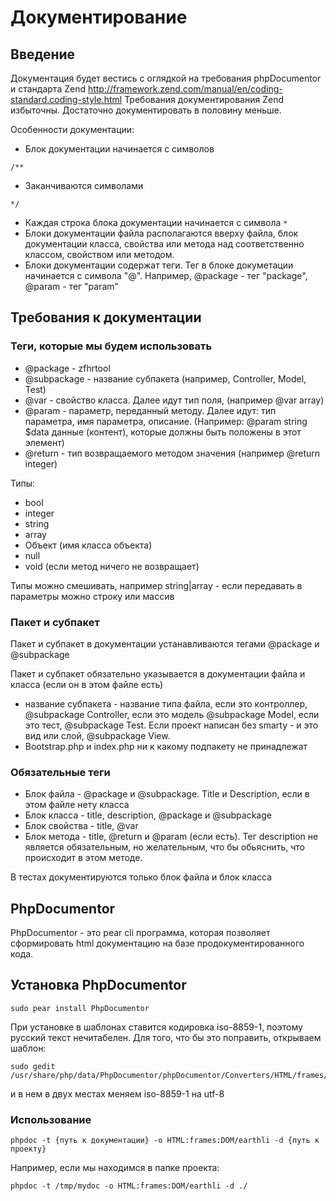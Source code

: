 # Документирование #

## Введение ##
Документация будет вестись с оглядкой на требования phpDocumentor и стандарта Zend http://framework.zend.com/manual/en/coding-standard.coding-style.html
Требования документирования Zend избыточны. Достаточно документировать в половину меньше.

Особенности документации:
  * Блок документации начинается с символов
```
/**
```

  * Заканчиваются символами
```
*/
```

  * Каждая строка блока документации начинается с символа `*`
  * Блоки документации файла располагаются вверху файла, блок документации класса, свойства или метода над соответственно классом, свойством или методом.
  * Блоки документации содержат теги. Тег в блоке докуметации начинается с символа "@". Например, @package - тег "package", @param - тег "param"

## Требования к документации ##
### Теги, которые мы будем использовать ###
  * @package - zfhrtool
  * @subpackage - название субпакета (например, Controller, Model, Test)
  * @var - свойство класса. Далее идут тип поля, (например @var array)
  * @param - параметр, переданный методу. Далее идут: тип параметра, имя параметра, описание. (Например: @param string $data данные (контент), которые должны быть положены в этот элемент)
  * @return - тип возвращаемого методом значения (например @return integer)

Типы:
  * bool
  * integer
  * string
  * array
  * Объект (имя класса объекта)
  * null
  * void (если метод ничего не возвращает)

Типы можно смешивать, например string|array - если передавать в параметры можно строку или массив

### Пакет и субпакет ###
Пакет и субпакет в документации устанавливаются тегами @package и @subpackage

Пакет и субпакет обязательно указывается в документации файла и класса (если он в этом файле есть)

  * название субпакета - название типа файла, если это контроллер, @subpackage Controller, если это модель @subpackage Model, если это тест, @subpackage Test. Если проект написан без smarty - и это вид или слой, @subpackage View.
  * Bootstrap.php и index.php ни к какому подпакету не принадлежат

### Обязательные теги ###
  * Блок файла - @package и @subpackage. Title и Description, если в этом файле нету класса
  * Блок класса - title, description, @package и @subpackage
  * Блок свойства - title, @var
  * Блок метода - title, @return и @param (если есть). Тег description не является обязательным, но желательным, что бы обьяснить, что происходит в этом методе.


В тестах документируются только блок файла и блок класса

## PhpDocumentor ##
PhpDocumentor - это pear cli программа, которая позволяет сформировать html документацию на базе продокументированного кода.

## Установка PhpDocumentor ##
```
sudo pear install PhpDocumentor
```

При установке в шаблонах ставится кодировка iso-8859-1, поэтому русский текст нечитабелен. Для того, что бы это поправить, открываем шаблон:
```
sudo gedit /usr/share/php/data/PhpDocumentor/phpDocumentor/Converters/HTML/frames/templates/DOM/earthli/templates/header.tpl
```

и в нем в двух местах меняем iso-8859-1 на utf-8

### Использование ###
```
phpdoc -t {путь к документации} -o HTML:frames:DOM/earthli -d {путь к проекту}
```

Например, если мы находимся в папке проекта:
```
phpdoc -t /tmp/mydoc -o HTML:frames:DOM/earthli -d ./
```